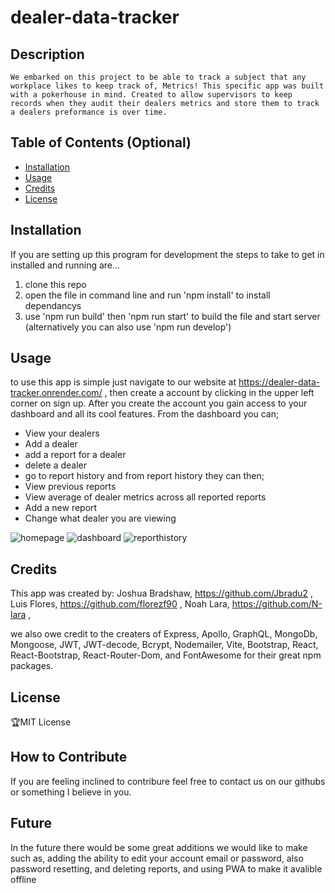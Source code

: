 # dealer-data-tracker

## Description
    We embarked on this project to be able to track a subject that any workplace likes to keep track of, Metrics! This specific app was built with a pokerhouse in mind. Created to allow supervisors to keep records when they audit their dealers metrics and store them to track a dealers preformance is over time. 

## Table of Contents (Optional)

- [Installation](#installation)
- [Usage](#usage)
- [Credits](#credits)
- [License](#license)

## Installation

If you are setting up this program for development the steps to take to get in installed and running are... 
1. clone this repo
2. open the file in command line and run 'npm install' to install dependancys
3. use 'npm run build' then 'npm run start' to build the file and start server (alternatively you can also use 'npm run develop')

## Usage

to use this app is simple just navigate to our website at https://dealer-data-tracker.onrender.com/ , then create a account by clicking in the upper left corner on sign up. After you create the account you gain access to your dashboard and all its cool features. From the dashboard you can;
- View your dealers
- Add a dealer
- add a report for a dealer
- delete a dealer
- go to report history
and from report history they can then;
- View previous reports
- View average of dealer metrics across all reported reports
- Add a new report
- Change what dealer you are viewing

![homepage](assets/images/screenshot.png)
![dashboard](assets/images/screenshot.png)
![reporthistory](assets/images/screenshot.png)

## Credits

This app was created by:
Joshua Bradshaw, https://github.com/Jbradu2 ,
Luis Flores, https://github.com/florezf90 ,
Noah Lara, https://github.com/N-lara ,

we also owe credit to the creaters of Express, Apollo, GraphQL, MongoDb, Mongoose, JWT, JWT-decode, Bcrypt, Nodemailer, Vite, Bootstrap, React, React-Bootstrap, React-Router-Dom, and FontAwesome for their great npm packages.

## License

🏆MIT License

## How to Contribute

If you are feeling inclined to contribure feel free to contact us on our githubs or something I believe in you.

## Future

In the future there would be some great additions we would like to make such as, adding the ability to edit your account email or password, also password resetting, and deleting reports, and using PWA to make it avalible offline